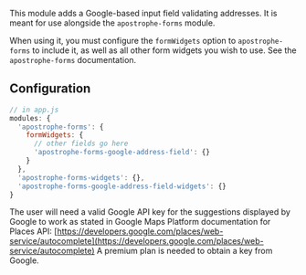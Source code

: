 This module adds a Google-based input field validating addresses. It is meant for use alongside the `apostrophe-forms` module.

When using it, you must configure the `formWidgets` option to `apostrophe-forms` to include it, as well as all other form widgets you wish to use. See the `apostrophe-forms` documentation.

## Configuration

```javascript
// in app.js
modules: {
  'apostrophe-forms': {
    formWidgets: {
      // other fields go here
      'apostrophe-forms-google-address-field': {}
    }
  },
  'apostrophe-forms-widgets': {},
  'apostrophe-forms-google-address-field-widgets': {}
}
```

The user will need a valid Google API key for the suggestions displayed by Google to work as stated in Google Maps Platform documentation for Places API: [https://developers.google.com/places/web-service/autocomplete](https://developers.google.com/places/web-service/autocomplete) A premium plan is needed to obtain a key from Google.
